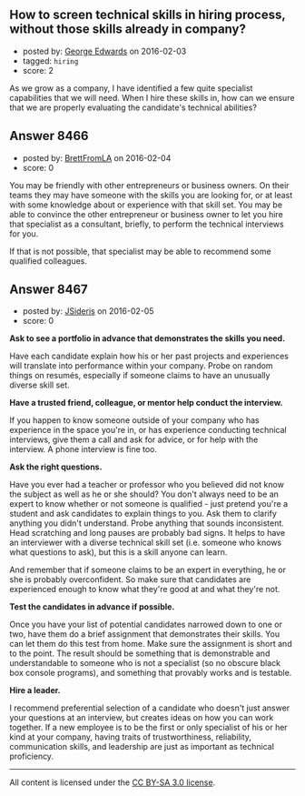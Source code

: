 ## How to screen technical skills in hiring process, without those skills already in company?

- posted by: [George Edwards](https://stackexchange.com/users/5867172/george-edwards) on 2016-02-03
- tagged: `hiring`
- score: 2

As we grow as a company, I have identified a few quite specialist capabilities that we will need. When I hire these skills in, how can we ensure that we are properly evaluating the candidate's technical abilities? 


## Answer 8466

- posted by: [BrettFromLA](https://stackexchange.com/users/2813127/brettfromla) on 2016-02-04
- score: 0

You may be friendly with other entrepreneurs or business owners. On their teams they may have someone with the skills you are looking for, or at least with some knowledge about or experience with that skill set.  You may be able to convince the other entrepreneur or business owner to let you hire that specialist as a consultant, briefly, to perform the technical interviews for you.

If that is not possible, that specialist may be able to recommend some qualified colleagues.


## Answer 8467

- posted by: [JSideris](https://stackexchange.com/users/371616/jsideris) on 2016-02-05
- score: 0

**Ask to see a portfolio in advance that demonstrates the skills you need.**

Have each candidate explain how his or her past projects and experiences will translate into performance within your company. Probe on random things on resumés, especially if someone claims to have an unusually diverse skill set. 

**Have a trusted friend, colleague, or mentor help conduct the interview.**

If you happen to know someone outside of your company who has experience in the space you're in, or has experience conducting technical interviews, give them a call and ask for advice, or for help with the interview. A phone interview is fine too.

**Ask the right questions.**

Have you ever had a teacher or professor who you believed did not know the subject as well as he or she should? You don't always need to be an expert to know whether or not someone is qualified - just pretend you're a student and ask candidates to explain things to you. Ask them to clarify anything you didn't understand. Probe anything that sounds inconsistent. Head scratching and long pauses are probably bad signs. It helps to have an interviewer with a diverse technical skill set (i.e. someone who knows what questions to ask), but this is a skill anyone can learn.

And remember that if someone claims to be an expert in everything, he or she is probably overconfident. So make sure that candidates are experienced enough to know what they're good at and what they're not.

**Test the candidates in advance if possible.**

Once you have your list of potential candidates narrowed down to one or two, have them do a brief assignment that demonstrates their skills. You can let them do this test from home. Make sure the assignment is short and to the point. The result should be something that is demonstrable and understandable to someone who is not a specialist (so no obscure black box console programs), and something that provably works and is testable.

**Hire a leader.**

I recommend preferential selection of a candidate who doesn't just answer your questions at an interview, but creates ideas on how you can work together. If a new employee is to be the first or only specialist of his or her kind at your company, having traits of trustworthiness, reliability, communication skills, and leadership are just as important as technical proficiency. 



---

All content is licensed under the [CC BY-SA 3.0 license](https://creativecommons.org/licenses/by-sa/3.0/).

